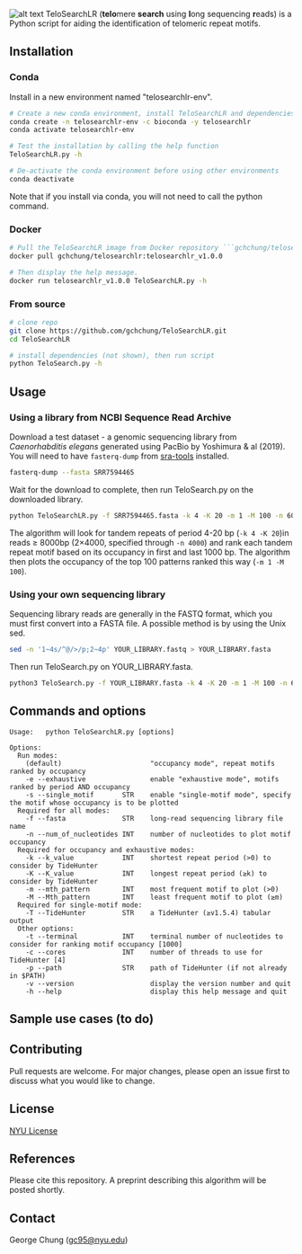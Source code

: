 ![alt text](https://github.com/gchchung/TeloSearchLR/blob/main/logo_copy_v3.svg)
TeloSearchLR (**telo**mere **search** using **l**ong sequencing **r**eads) is a Python script for aiding the identification of telomeric repeat motifs.

## Installation

### Conda
Install in a new environment named "telosearchlr-env".
```bash
# Create a new conda environment, install TeloSearchLR and dependencies, then activate the environment
conda create -n telosearchlr-env -c bioconda -y telosearchlr
conda activate telosearchlr-env

# Test the installation by calling the help function
TeloSearchLR.py -h

# De-activate the conda environment before using other environments
conda deactivate
```
Note that if you install via conda, you will not need to call the python command.


### Docker
```bash
# Pull the TeloSearchLR image from Docker repository ```gchchung/telosearchlr```. Test by asking for the help message.
docker pull gchchung/telosearchlr:telosearchlr_v1.0.0

# Then display the help message.
docker run telosearchlr_v1.0.0 TeloSearchLR.py -h
```

### From source
```bash
# clone repo
git clone https://github.com/gchchung/TeloSearchLR.git
cd TeloSearchLR

# install dependencies (not shown), then run script
python TeloSearch.py -h
```


## Usage
### Using a library from NCBI Sequence Read Archive
Download a test dataset - a genomic sequencing library from *Caenorhabditis elegans* generated using PacBio by Yoshimura & al (2019). You will need to have ```fasterq-dump``` from [sra-tools](https://github.com/ncbi/sra-tools) installed.
```bash
fasterq-dump --fasta SRR7594465
```
Wait for the download to complete, then run TeloSearch.py on the downloaded library.
```bash
python TeloSearchLR.py -f SRR7594465.fasta -k 4 -K 20 -m 1 -M 100 -n 6000
```
The algorithm will look for tandem repeats of period 4-20 bp (```-k 4 -K 20```)in reads ≥ 8000bp (2×4000, specified through ```-n 4000```) and rank each tandem repeat motif based on its occupancy in first and last 1000 bp.  The algorithm then plots the occupancy of the top 100 patterns ranked this way (```-m 1 -M 100```).

### Using your own sequencing library
Sequencing library reads are generally in the FASTQ format, which you must first convert into a FASTA file. A possible method is by using the Unix sed.
```bash
sed -n '1~4s/^@/>/p;2~4p' YOUR_LIBRARY.fastq > YOUR_LIBRARY.fasta
```
Then run TeloSearch.py on YOUR_LIBRARY.fasta.
```bash
python3 TeloSearch.py -f YOUR_LIBRARY.fasta -k 4 -K 20 -m 1 -M 100 -n 6000
```

## Commands and options
```text
Usage:   python TeloSearchLR.py [options]
                
Options:
  Run modes:
    (default)                      "occupancy mode", repeat motifs ranked by occupancy
    -e --exhaustive                enable "exhaustive mode", motifs ranked by period AND occupancy
    -s --single_motif       STR    enable "single-motif mode", specify the motif whose occupancy is to be plotted
  Required for all modes:
    -f --fasta              STR    long-read sequencing library file name
    -n --num_of_nucleotides INT    number of nucleotides to plot motif occupancy
  Required for occupancy and exhaustive modes:
    -k --k_value            INT    shortest repeat period (>0) to consider by TideHunter
    -K --K_value            INT    longest repeat period (≥k) to consider by TideHunter
    -m --mth_pattern        INT    most frequent motif to plot (>0)
    -M --Mth_pattern        INT    least frequent motif to plot (≥m)
  Required for single-motif mode:
    -T --TideHunter         STR    a TideHunter (≥v1.5.4) tabular output
  Other options:
    -t --terminal           INT    terminal number of nucleotides to consider for ranking motif occupancy [1000]
    -c --cores              INT    number of threads to use for TideHunter [4]
    -p --path               STR    path of TideHunter (if not already in $PATH)
    -v --version                   display the version number and quit
    -h --help                      display this help message and quit
```
## Sample use cases (to do)

## Contributing

Pull requests are welcome. For major changes, please open an issue first
to discuss what you would like to change.


## License

[NYU License](https://github.com/gchchung/TeloSearchLR/blob/main/LICENSE)

## References
Please cite this repository. A preprint describing this algorithm will be posted shortly.

## Contact
George Chung (gc95@nyu.edu)
